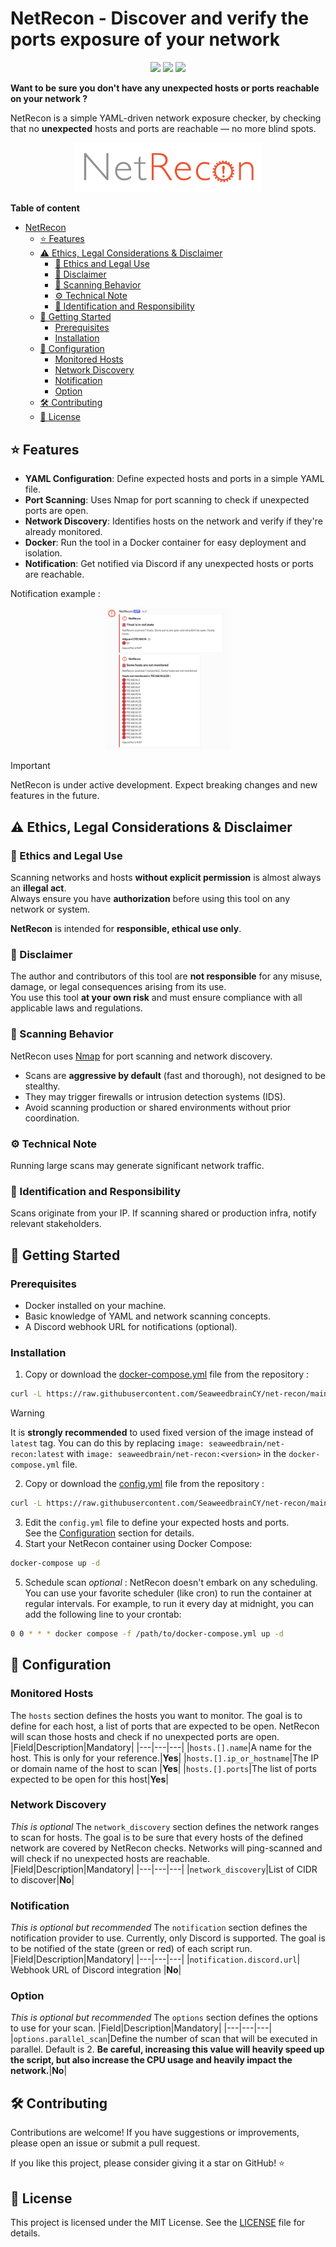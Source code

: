 # NetRecon - Discover and verify the ports exposure of your network
<p align="center">
<img src="https://github.com/SeaweedbrainCY/net-recon/actions/workflows/build_and_publish.yml/badge.svg"/>
 <img src="https://img.shields.io/github/license/seaweedbraincy/net-recon"/>
<img src="https://img.shields.io/github/v/release/seaweedbraincy/net-recon"/>
</p>

**Want to be sure you don't have any unexpected hosts or ports reachable on your network ?**


NetRecon is a simple YAML-driven network exposure checker, by checking that no **unexpected** hosts and ports are reachable — no more blind spots. 

<p align="center">
  <img src="https://raw.githubusercontent.com/SeaweedbrainCY/net-recon/refs/heads/main/assets/NetRecon_logo.png" alt="NetRecon Logo" width="300"/>
</p>

**Table of content**
- [NetRecon](#netrecon)
  - [⭐ Features](#-features)
  - [⚠️ Ethics, Legal Considerations & Disclaimer](#-ethics-legal-considerations--disclaimer)
    - [🛑 Ethics and Legal Use](#-ethics-and-legal-use)
    - [🧾 Disclaimer](#-disclaimer)
    - [📡 Scanning Behavior](#-scanning-behavior)
    - [⚙️ Technical Note](#️technical-note)
    - [🪪 Identification and Responsibility](#-identification-and-responsibility)
  - [🚀 Getting Started](#-getting-started)
    - [Prerequisites](#prerequisites)
    - [Installation](#installation)
  - [🔧 Configuration](#-configuration)
    - [Monitored Hosts](#monitored-hosts)
    - [Network Discovery](#network-discovery)
    - [Notification](#notification)
    - [Option](#option)
  - [🛠️ Contributing](#️contributing)
  - [📜 License](#license)

## ⭐ Features
- **YAML Configuration**: Define expected hosts and ports in a simple YAML file.
- **Port Scanning**: Uses Nmap for port scanning to check if unexpected ports are open.
- **Network Discovery**: Identifies hosts on the network and verify if they're already monitored.
- **Docker**: Run the tool in a Docker container for easy deployment and isolation.
- **Notification**: Get notified via Discord if any unexpected hosts or ports are reachable.

Notification example :
<p align="center">
  <img src="https://raw.githubusercontent.com/SeaweedbrainCY/net-recon/refs/heads/main/assets/discord_notif_example.png" alt="NetRecon Logo" width="200"/>
</p>

> [!IMPORTANT]
> NetRecon is under active development. Expect breaking changes and new features in the future.

## ⚠️ Ethics, Legal Considerations & Disclaimer

### 🛑 Ethics and Legal Use
Scanning networks and hosts **without explicit permission** is almost always an **illegal act**.  
Always ensure you have **authorization** before using this tool on any network or system.

**NetRecon** is intended for **responsible, ethical use only**.

### 🧾 Disclaimer
The author and contributors of this tool are **not responsible** for any misuse, damage, or legal consequences arising from its use.  
You use this tool **at your own risk** and must ensure compliance with all applicable laws and regulations.

### 📡 Scanning Behavior
NetRecon uses [Nmap](https://nmap.org) for port scanning and network discovery.

- Scans are **aggressive by default** (fast and thorough), not designed to be stealthy.
- They may trigger firewalls or intrusion detection systems (IDS).
- Avoid scanning production or shared environments without prior coordination.

### ⚙️ Technical Note
Running large scans may generate significant network traffic.  

### 🪪 Identification and Responsibility
Scans originate from your IP. If scanning shared or production infra, notify relevant stakeholders.

## 🚀 Getting Started
### Prerequisites
- Docker installed on your machine.
- Basic knowledge of YAML and network scanning concepts.
- A Discord webhook URL for notifications (optional).

### Installation
1. Copy or download the [docker-compose.yml](https://raw.githubusercontent.com/SeaweedbrainCY/net-recon/main/docker-compose.yml) file from the repository : 
```bash
curl -L https://raw.githubusercontent.com/SeaweedbrainCY/net-recon/main/docker-compose.yml -o docker-compose.yml
```
> [!WARNING]
> It is **strongly recommended** to used fixed version of the image instead of `latest` tag. You can do this by replacing `image: seaweedbrain/net-recon:latest` with `image: seaweedbrain/net-recon:<version>` in the `docker-compose.yml` file.

2. Copy or download the [config.yml](https://raw.githubusercontent.com/SeaweedbrainCY/net-recon/main/config.example.yml) file from the repository : 
```bash
curl -L https://raw.githubusercontent.com/SeaweedbrainCY/net-recon/main/config.example.yml -o config.yml
```
3. Edit the `config.yml` file to define your expected hosts and ports.  
   See the [Configuration](#configuration) section for details. 
4. Start your NetRecon container using Docker Compose:
```bash
docker-compose up -d
```
5. Schedule scan *optional* : NetRecon doesn't embark on any scheduling. You can use your favorite scheduler (like cron) to run the container at regular intervals. For example, to run it every day at midnight, you can add the following line to your crontab:
```bash
0 0 * * * docker compose -f /path/to/docker-compose.yml up -d
```

## 🔧 Configuration
### Monitored Hosts
The `hosts` section defines the hosts you want to monitor. The goal is to define for each host, a list of ports that are expected to be open. NetRecon will scan those hosts and check if no unexpected ports are open.
|Field|Description|Mandatory|
|---|---|---|
|`hosts.[].name`|A name for the host. This is only for your reference.|**Yes**|
|`hosts.[].ip_or_hostname`|The IP or domain name of the host to scan |**Yes**|
|`hosts.[].ports`|The list of ports expected to be open for this host|**Yes**|

### Network Discovery
*This is optional*
The `network_discovery` section defines the network ranges to scan for hosts. The goal is to be sure that every hosts of the defined network are covered by NetRecon checks. Networks will ping-scanned and will check if no unexpected hosts are reachable. 
|Field|Description|Mandatory|
|---|---|---|
|`network_discovery`|List of CIDR to discover|**No**|

### Notification
*This is optional but recommended*
The `notification` section defines the notification provider to use. Currently, only Discord is supported. The goal is to be notified of the state (green or red) of each script run.
|Field|Description|Mandatory|
|---|---|---|
|`notification.discord.url`| Webhook URL of Discord integration |**No**|

### Option 
*This is optional but recommended*
The `options` section defines the options to use for your scan. 
|Field|Description|Mandatory|
|---|---|---|
|`options.parallel_scan`|Define the number of scan that will be executed in parallel. Default is 2. **Be careful, increasing this value will heavily speed up the script, but also increase the CPU usage and heavily impact the network.**|**No**|

## 🛠️ Contributing
Contributions are welcome! If you have suggestions or improvements, please open an issue or submit a pull request.

If you like this project, please consider giving it a star on GitHub! ⭐

## 📜 License
This project is licensed under the MIT License. See the [LICENSE](https://raw.githubusercontent.com/SeaweedbrainCY/net-recon/main/LICENSE) file for details.